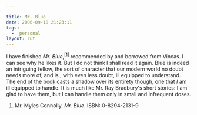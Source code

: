 ```yaml
---

title: Mr. Blue
date: 2006-09-18 21:23:11
tags:
  -  personal
layout: rut
---
```


I have finished <i>Mr. Blue</i>,<sup>[1]</sup> recommended by and borrowed from Vincas.  I can see why he likes it.  But I do not think I shall read it again.  Blue is indeed an intriguing fellow, the sort of character that our modern world no doubt needs more of, and is , with even less doubt, ill equipped to understand.  The end of the book casts a shadow over its entirety though, one that <em>I</em> am ill equipped to handle.  It is much like Mr. Ray Bradbury's short stories:  I am glad to have them, but I can handle them only in small and infrequent doses.

<div class="postrefs"><ol>
<li>Mr. Myles Connolly.  <i>Mr. Blue</i>.  ISBN: 0-8294-2131-9</li>
</ol></div>

